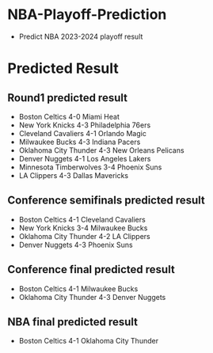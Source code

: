 # NBA-Playoff-Prediction
- Predict NBA 2023-2024 playoff result

# Predicted Result
## Round1 predicted result

- Boston Celtics 4-0 Miami Heat
- New York Knicks 4-3 Philadelphia 76ers
- Cleveland Cavaliers 4-1 Orlando Magic
- Milwaukee Bucks 4-3 Indiana Pacers
- Oklahoma City Thunder 4-3 New Orleans Pelicans
- Denver Nuggets 4-1 Los Angeles Lakers
- Minnesota Timberwolves 3-4 Phoenix Suns
- LA Clippers 4-3 Dallas Mavericks

## Conference semifinals predicted result

- Boston Celtics 4-1 Cleveland Cavaliers
- New York Knicks 3-4 Milwaukee Bucks
- Oklahoma City Thunder 4-2 LA Clippers
- Denver Nuggets 4-3 Phoenix Suns

## Conference final predicted result

- Boston Celtics 4-1 Milwaukee Bucks
- Oklahoma City Thunder 4-3 Denver Nuggets

## NBA final predicted result

- Boston Celtics 4-1 Oklahoma City Thunder
